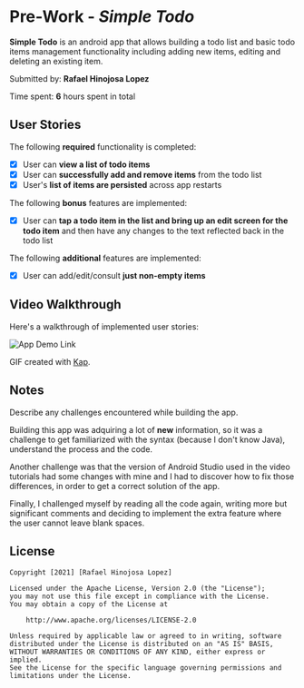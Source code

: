 # Pre-Work - *Simple Todo*

**Simple Todo** is an android app that allows building a todo list and basic todo items management functionality including adding new items, editing and deleting an existing item.

Submitted by: **Rafael Hinojosa Lopez**

Time spent: **6** hours spent in total

## User Stories

The following **required** functionality is completed:

* [x] User can **view a list of todo items**
* [x] User can **successfully add and remove items** from the todo list
* [x] User's **list of items are persisted** across app restarts

The following **bonus** features are implemented:

* [x] User can **tap a todo item in the list and bring up an edit screen for the todo item** and then have any changes to the text reflected back in the todo list

The following **additional** features are implemented:
* [x] User can add/edit/consult **just non-empty items**

## Video Walkthrough

Here's a walkthrough of implemented user stories:

![App Demo Link](screenshots/walkthrough.gif)

GIF created with [Kap](https://getkap.co/).

## Notes

Describe any challenges encountered while building the app.

Building this app was adquiring a lot of **new** information, so it was a challenge to get familiarized with the syntax (because I don't know Java), 
understand the process and the code. 

Another challenge was that the version of Android Studio used in the video tutorials had some changes with mine and I had to discover how to fix those 
differences, in order to get a correct solution of the app.

Finally, I challenged myself by reading all the code again, writing more but significant comments and deciding to implement the extra feature where the user 
cannot leave blank spaces.

## License

    Copyright [2021] [Rafael Hinojosa Lopez]

    Licensed under the Apache License, Version 2.0 (the "License");
    you may not use this file except in compliance with the License.
    You may obtain a copy of the License at

        http://www.apache.org/licenses/LICENSE-2.0

    Unless required by applicable law or agreed to in writing, software
    distributed under the License is distributed on an "AS IS" BASIS,
    WITHOUT WARRANTIES OR CONDITIONS OF ANY KIND, either express or implied.
    See the License for the specific language governing permissions and
    limitations under the License.
